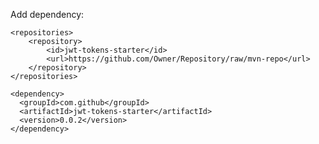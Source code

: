 Add dependency:  

    <repositories>
        <repository>
            <id>jwt-tokens-starter</id>
            <url>https://github.com/Owner/Repository/raw/mvn-repo</url>
        </repository>
    </repositories>
    
    <dependency>
      <groupId>com.github</groupId>
      <artifactId>jwt-tokens-starter</artifactId>
      <version>0.0.2</version>
    </dependency>

